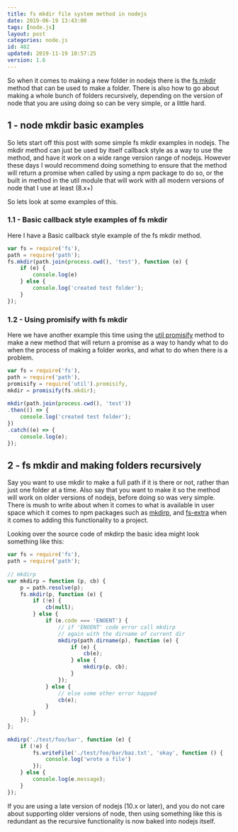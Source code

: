 ```yaml
---
title: fs mkdir file system method in nodejs
date: 2019-06-19 13:43:00
tags: [node.js]
layout: post
categories: node.js
id: 482
updated: 2019-11-19 10:57:25
version: 1.6
---
```


So when it comes to making a new folder in nodejs there is the [fs mkdir](https://nodejs.org/api/fs.html#fs_fs_mkdir_path_options_callback) method that can be used to make a folder. There is also how to go about making a whole bunch of folders recursively, depending on the version of node that you are using doing so can be very simple, or a little hard.

<!-- more -->

## 1 - node mkdir basic examples

So lets start off this post with some simple fs mkdir examples in nodejs. The mkdir method can just be used by itself callback style as a way to use the method, and have it work on a wide range version range of nodejs. However these days I would recommend doing something to ensure that the method will return a promise when called by using a npm package to do so, or the built in method in the util module that will work with all modern versions of node that I use at least (8.x+)

So lets look at some examples of this.

### 1.1 - Basic callback style examples of fs mkdir

Here I have a Basic callback style example of the fs mkdir method.

```js
var fs = require('fs'),
path = require('path');
fs.mkdir(path.join(process.cwd(), 'test'), function (e) {
    if (e) {
        console.log(e)
    } else {
        console.log('created test folder');
    }
});
```

### 1.2 - Using promisify with fs mkdir

Here we have another example this time using the [util promisify](/2019/06/22/nodejs-util-promisify/) method to make a new method that will return a promise as a way to handy what to do when the process of making a folder works, and what to do when there is a problem.

```js
var fs = require('fs'),
path = require('path'),
promisify = require('util').promisify,
mkdir = promisify(fs.mkdir);
 
mkdir(path.join(process.cwd(), 'test'))
.then(() => {
    console.log('created test folder');
})
.catch((e) => {
    console.log(e);
});
```

## 2 - fs mkdir and making folders recursively

Say you want to use mkdir to make a full path if it is there or not, rather than just one folder at a time. Also say that you want to make it so the method will work on older versions of nodejs, before doing so was very simple. There is mush to write about when it comes to what is available in user space which it comes to npm packages such as [mkdirp](/2017/11/14/nodejs-mkdirp/), and [fs-extra](/2018/01/08/nodejs-fs-extra/) when it comes to adding this functionality to a project.

Looking over the source code of mkdirp the basic idea might look something like this:

```js
var fs = require('fs'),
path = require('path');
 
// mkdirp
var mkdirp = function (p, cb) {
    p = path.resolve(p);
    fs.mkdir(p, function (e) {
        if (!e) {
            cb(null);
        } else {
            if (e.code === 'ENOENT') {
                // if 'ENOENT' code error call mkdirp
                // again with the dirname of current dir
                mkdirp(path.dirname(p), function (e) {
                    if (e) {
                        cb(e);
                    } else {
                        mkdirp(p, cb);
                    }
                });
            } else {
                // else some other error happed
                cb(e);
            }
        }
    });
};
 
mkdirp('./test/foo/bar', function (e) {
    if (!e) {
        fs.writeFile('./test/foo/bar/baz.txt', 'okay', function () {
            console.log('wrote a file')
        });
    } else {
        console.log(e.message);
    }
});
```

If you are using a late version of nodejs (10.x or later), and you do not care about supporting older versions of node, then using something like this is redundant as the recursive functionality is now baked into nodejs itself.